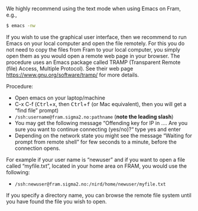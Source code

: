 We highly recommend using the text mode when using Emacs on Fram, e.g.,

```sh
$ emacs -nw
```

If you wish to use the graphical user interface, then we recommend to run
Emacs on your local computer and open the file remotely.  For this you do not
need to copy the files from Fram to your local computer, you simply open them
as you would open a remote web page in your browser. The procedure uses an
Emacs package called TRAMP (Transparent Remote (file) Access, Multiple
Protocol). See their web page https://www.gnu.org/software/tramp/ for more details.

Procedure:
 * Open emacs on your laptop/machine
 * C-x C-f (<kbd>Ctrl</kbd>+<kbd>x</kbd>, then <kbd>Ctrl</kbd>+<kbd>f</kbd> (or Mac equivalent), then you will get a “find file” prompt)
 * ```/ssh:username@fram.sigma2.no:pathname``` (**note the leading slash**)
 * You may get the following message “Offending key for IP in …. Are you sure you want to continue connecting (yes/no)?“ type yes and enter
 * Depending on the network state you might see the message “Waiting for prompt from remote shell” for few seconds to a minute, before the connection opens. 

For example if your user name is “newuser” and if you want to open a file called “myfile.txt”, located in your home area on FRAM, you would use the following:

 * ```/ssh:newuser@fram.sigma2.no:/nird/home/newuser/myfile.txt```

If you specify a directory name, you can browse the remote file system until you have found the file you wish to open.